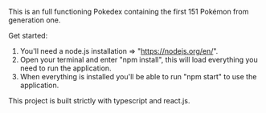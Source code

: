 This is an full functioning Pokedex containing the first 151 Pokémon from generation one.

Get started:
1. You'll need a node.js installation => "https://nodejs.org/en/".
2. Open your terminal and enter "npm install", this will load everything you need to run the application.
3. When everything is installed you'll be able to run "npm start" to use the application.

This project is built strictly with typescript and react.js.
